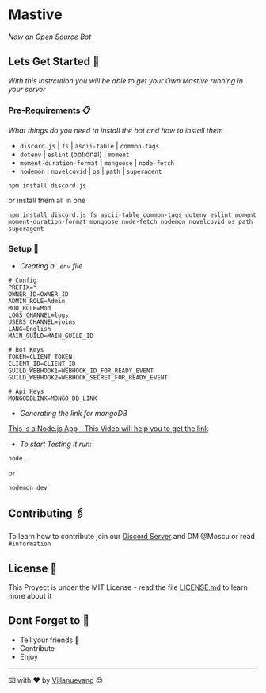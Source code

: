 # Mastive

_Now an Open Source Bot_

## Lets Get Started 🚀

_With this instrcution you will be able to get your Own Mastive running in your server_


### Pre-Requirements 📋

_What things do you need to install the bot and how to install them_

* `discord.js` | `fs` | `ascii-table` | `common-tags`
* `dotenv` | `eslint` (optional) | `moment`
* `moment-duration-format` | `mongoose` | `node-fetch`
* `nodemon` | `novelcovid` | `os` | `path` | `superagent`

```
npm install discord.js
```

or install them all in one

``` 
npm install discord.js fs ascii-table common-tags dotenv eslint moment moment-duration-format mongoose node-fetch nodemon novelcovid os path superagent
```

### Setup 🔧

- _Creating a `.env` file_

```
# Config
PREFIX=*
OWNER_ID=OWNER_ID
ADMIN_ROLE=Admin
MOD_ROLE=Mod
LOGS_CHANNEL=logs
USERS_CHANNEL=joins 
LANG=English
MAIN_GUILD=MAIN_GUILD_ID

# Bot Keys
TOKEN=CLIENT_TOKEN
CLIENT_ID=CLIENT_ID
GUILD_WEBHOOK1=WEBHOOK_ID_FOR_READY_EVENT
GUILD_WEBHOOK2=WEBHOOK_SECRET_FOR_READY_EVENT

# Api Keys
MONGODBLINK=MONGO_DB_LINK

```

- _Generating the link for mongoDB_

[This is a Node.js App - This Video will help you to get the link](https://www.youtube.com/watch?v=Ej05tq1220A)


- _To start Testing it run:_

```
node .
```
or
```
nodemon dev
```


## Contributing 🖇️

To learn how to contribute join our [Discord Server](https://discord.gg/vZVhs26) and DM @Moscu or read `#information`

## License 📄

This Proyect is under the MIT License - read the file [LICENSE.md](LICENSE.md) to learn more about it

## Dont Forget to 🎁

* Tell your friends 📢
* Contribute
* Enjoy



---
⌨️ with ❤️ by [Villanuevand](https://discord.gg/aFzQkVD) 😊
